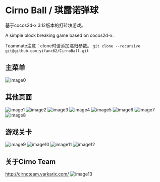 # Cirno Ball / 琪露诺弹球

基于cocos2d-x 3.12版本的打砖块游戏。

A simple block breaking game based on cocos2d-x.

Teammate注意：clone时请添加递归参数。
`git clone --recursive git@github.com:yifanc62/CirnoBall.git`

## 主菜单
![image0](Screenshots/image0.png)

## 其他页面
![image1](Screenshots/image1.png)
![image2](Screenshots/image2.png)
![image3](Screenshots/image3.png)
![image4](Screenshots/image4.png)
![image5](Screenshots/image5.png)
![image6](Screenshots/image6.png)
![image7](Screenshots/image7.png)
![image8](Screenshots/image8.png)

## 游戏关卡
![image9](Screenshots/image9.png)
![image10](Screenshots/image10.png)
![image11](Screenshots/image11.png)
![image12](Screenshots/image12.png)

## 关于Cirno Team
http://cirnoteam.varkarix.com/
![image13](Screenshots/image13.png)